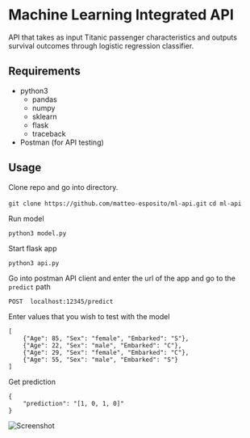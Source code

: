 # Machine Learning Integrated API
API that takes as input Titanic passenger characteristics and outputs 
survival outcomes through logistic regression classifier.

## Requirements
* python3
    * pandas
    * numpy
    * sklearn
    * flask
    * traceback
* Postman (for API testing)

## Usage
Clone repo and go into directory.

```git clone https://github.com/matteo-esposito/ml-api.git```
```cd ml-api```

Run model

```python3 model.py```

Start flask app

```python3 api.py```

Go into postman API client and enter the url of the app and go to the `predict` path

```POST  localhost:12345/predict```

Enter values that you wish to test with the model

```
[
    {"Age": 85, "Sex": "female", "Embarked": "S"},
    {"Age": 22, "Sex": "male", "Embarked": "C"},
    {"Age": 29, "Sex": "female", "Embarked": "C"},
    {"Age": 55, "Sex": "male", "Embarked": "S"}
]
```

Get prediction

```
{
    "prediction": "[1, 0, 1, 0]"
}
```

![Screenshot](https://imgur.com/TEEkpMw)

